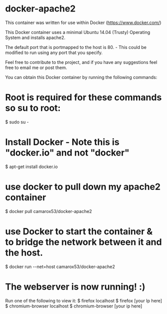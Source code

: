docker-apache2
==============

This container was written for use within Docker (https://www.docker.com/) 

This Docker container uses a minimal Ubuntu 14.04 (Trusty) Operating System and installs apache2. 

The default port that is portmapped to the host is 80. - This could be modified to run using any port that you specify.

Feel free to contribute to the project, and if you have any suggestions feel free to email me or post them.

You can obtain this Docker container by running the following commands:

# Root is required for these commands so su to root:
$ sudo su -
# Install Docker - Note this is "docker.io" and not "docker" 
$ apt-get install docker.io
# use docker to pull down my apache2 container
$ docker pull camarox53/docker-apache2
# use Docker to start the container & to bridge the network between it and the host.
$ docker run --net=host camarox53/docker-apache2

# The webserver is now running! :)
 Run one of the following to view it:
 $ firefox localhost 
 $ firefox [your Ip here]
 $ chromium-browser localhost
 $ chromium-browser [your ip here] 
 
